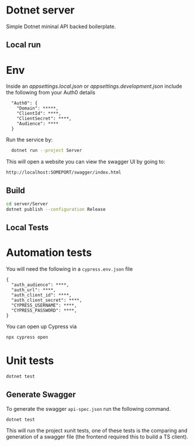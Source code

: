 # Dotnet server

Simple Dotnet mininal API backed boilerplate.

## Local run

# Env

Inside an _appsettings.local.json_ or _appsettings.development.json_ include the following from your Auth0 details

```
  "Auth0": {
    "Domain": *****,
    "ClientId": ****,
    "ClientSecret": ****,
    "Audience": ****
  }
```

Run the service by:

```bash
  dotnet run --project Server
```

This will open a website you can view the swagger UI by going to:

```
http://localhost:SOMEPORT/swagger/index.html
```

## Build

```bash
cd server/Server
dotnet publish --configuration Release
```

## Local Tests

# Automation tests

You will need the following in a `cypress.env.json` file

```
{
  "auth_audience": ****,
  "auth_url": ****,
  "auth_client_id": ****,
  "auth_client_secret": ****,
  "CYPRESS_USERNAME": ****,
  "CYPRESS_PASSWORD": ****,
}

```

You can open up Cypress via

```bash
npx cypress open
```

# Unit tests

```bash
dotnet test
```

## Generate Swagger

To generate the swagger `api-spec.json` run the following command.

```
dotnet test
```

This will run the project xunit tests, one of these tests is the comparing and generation of a swagger file (the frontend required this to build a TS client).
